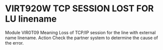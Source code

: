 # VIRT920W TCP SESSION LOST FOR LU linename
Module
    VIR0T09
Meaning
    Loss of TCP/IP session for the line with external name linename.
Action
    Check the partner system to determine the cause of the error.
